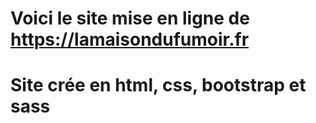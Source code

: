 # Voici le site mise en ligne de https://lamaisondufumoir.fr

# Site crée en html, css, bootstrap et sass

